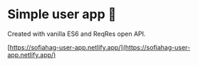 # Simple user app 👤

Created with vanilla ES6 and ReqRes open API.

[https://sofiahag-user-app.netlify.app/](https://sofiahag-user-app.netlify.app/)
